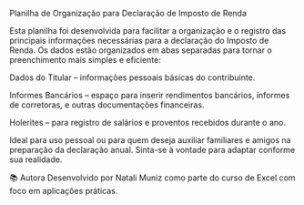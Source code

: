 Planilha de Organização para Declaração de Imposto de Renda

Esta planilha foi desenvolvida para facilitar a organização e o registro das principais informações necessárias para a declaração do Imposto de Renda.
Os dados estão organizados em abas separadas para tornar o preenchimento mais simples e eficiente:

Dados do Titular – informações pessoais básicas do contribuinte.

Informes Bancários – espaço para inserir rendimentos bancários, informes de corretoras, e outras documentações financeiras.

Holerites – para registro de salários e proventos recebidos durante o ano.

Ideal para uso pessoal ou para quem deseja auxiliar familiares e amigos na preparação da declaração anual.
Sinta-se à vontade para adaptar conforme sua realidade.

📚 Autora
Desenvolvido por Natali Muniz como parte do curso de Excel com foco em aplicações práticas.
